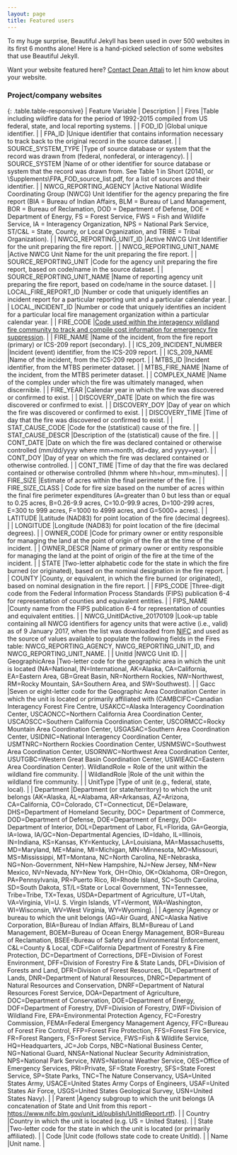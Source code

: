 ```yaml
---
layout: page
title: Featured users
---
```


To my huge surprise, Beautiful Jekyll has been used in over 500 websites in its first 6 months alone! Here is a hand-picked selection of some websites that use Beautiful Jekyll.

Want your website featured here? [Contact Dean Attali](http://deanattali.com/aboutme#contact) to let him know about your website.

### Project/company websites

{: .table.table-responsive}
| Feature Variable | Description |
| Fires |Table including wildfire data for the period of 1992-2015 compiled from US federal, state, and local reporting systems. |
| FOD_ID |Global unique identifier. |
| FPA_ID |Unique identifier that contains information necessary to track back to the original record in the source dataset. |
| SOURCE_SYSTEM_TYPE |Type of source database or system that the record was drawn from (federal, nonfederal, or interagency). |
| SOURCE_SYSTEM |Name of or other identifier for source database or system that the record was drawn from. See Table 1 in Short (2014), or \Supplements\FPA_FOD_source_list.pdf, for a list of sources and their identifier. |
| NWCG_REPORTING_AGENCY |Active National Wildlife Coordinating Group (NWCG) Unit Identifier for the agency preparing the fire report (BIA = Bureau of Indian Affairs, BLM = Bureau of Land Management, BOR = Bureau of Reclamation, DOD = Department of Defense, DOE = Department of Energy, FS = Forest Service, FWS = Fish and Wildlife Service, IA = Interagency Organization, NPS = National Park Service, ST/C&L = State, County, or Local Organization, and TRIBE = Tribal Organization). |
| NWCG_REPORTING_UNIT_ID |Active NWCG Unit Identifier for the unit preparing the fire report. |
| NWCG_REPORTING_UNIT_NAME |Active NWCG Unit Name for the unit preparing the fire report. |
| SOURCE_REPORTING_UNIT |Code for the agency unit preparing the fire report, based on code/name in the source dataset. | 
| SOURCE_REPORTING_UNIT_NAME |Name of reporting agency unit preparing the fire report, based on code/name in the source dataset. | 
| LOCAL_FIRE_REPORT_ID |Number or code that uniquely identifies an incident report for a particular reporting unit and a particular calendar year. | 
| LOCAL_INCIDENT_ID |Number or code that uniquely identifies an incident for a particular local fire management organization within a particular calendar year. | 
| FIRE_CODE |[Code used within the interagency wildland fire community to track and compile cost information for emergency fire suppression](https://www.firecode.gov/). | 
| FIRE_NAME |Name of the incident, from the fire report (primary) or ICS-209 report (secondary). | 
| ICS_209_INCIDENT_NUMBER |Incident (event) identifier, from the ICS-209 report. | 
| ICS_209_NAME |Name of the incident, from the ICS-209 report. | 
| MTBS_ID |Incident identifier, from the MTBS perimeter dataset. | 
| MTBS_FIRE_NAME |Name of the incident, from the MTBS perimeter dataset. | 
| COMPLEX_NAME |Name of the complex under which the fire was ultimately managed, when discernible. | 
| FIRE_YEAR |Calendar year in which the fire was discovered or confirmed to exist. | 
| DISCOVERY_DATE |Date on which the fire was discovered or confirmed to exist. | 
| DISCOVERY_DOY |Day of year on which the fire was discovered or confirmed to exist. | 
| DISCOVERY_TIME |Time of day that the fire was discovered or confirmed to exist. | 
| STAT_CAUSE_CODE |Code for the (statistical) cause of the fire. | 
| STAT_CAUSE_DESCR |Description of the (statistical) cause of the fire. | 
| CONT_DATE |Date on which the fire was declared contained or otherwise controlled (mm/dd/yyyy where mm=month, dd=day, and yyyy=year). | 
| CONT_DOY |Day of year on which the fire was declared contained or otherwise controlled. | 
| CONT_TIME |Time of day that the fire was declared contained or otherwise controlled (hhmm where hh=hour, mm=minutes). | 
| FIRE_SIZE |Estimate of acres within the final perimeter of the fire. | 
| FIRE_SIZE_CLASS | Code for fire size based on the number of acres within the final fire perimeter expenditures (A=greater than 0 but less than or equal to 0.25 acres, B=0.26-9.9 acres, C=10.0-99.9 acres, D=100-299 acres, E=300 to 999 acres, F=1000 to 4999 acres, and G=5000+ acres). | 
| LATITUDE |Latitude (NAD83) for point location of the fire (decimal degrees). | 
| LONGITUDE |Longitude (NAD83) for point location of the fire (decimal degrees). |
| OWNER_CODE |Code for primary owner or entity responsible for managing the land at the point of origin of the fire at the time of the incident. | 
| OWNER_DESCR |Name of primary owner or entity responsible for managing the land at the point of origin of the fire at the time of the incident. | 
| STATE |Two-letter alphabetic code for the state in which the fire burned (or originated), based on the nominal designation in the fire report. | 
| COUNTY |County, or equivalent, in which the fire burned (or originated), based on nominal designation in the fire report. | 
| FIPS_CODE |Three-digit code from the Federal Information Process Standards (FIPS) publication 6-4 for representation of counties and equivalent entities. | 
| FIPS_NAME |County name from the FIPS publication 6-4 for representation of counties and equivalent entities. | 
| NWCG_UnitIDActive_20170109 |Look-up table containing all NWCG identifiers for agency units that were active (i.e., valid) as of 9 January 2017, when the list was downloaded from [NIFC](https://www.nifc.blm.gov/unit_id/Publish.html) and used as the source of values available to populate the following fields in the Fires table: NWCG_REPORTING_AGENCY, NWCG_REPORTING_UNIT_ID, and NWCG_REPORTING_UNIT_NAME. | 
| UnitId |NWCG Unit ID. | 
| GeographicArea |Two-letter code for the geographic area in which the unit is located (NA=National, IN=International, AK=Alaska, CA=California, EA=Eastern Area, GB=Great Basin, NR=Northern Rockies, NW=Northwest, RM=Rocky Mountain, SA=Southern Area, and SW=Southwest). | 
| Gacc |Seven or eight-letter code for the Geographic Area Coordination Center in which the unit is located or primarily affiliated with (CAMBCIFC=Canadian Interagency Forest Fire Centre, USAKCC=Alaska Interagency Coordination Center, USCAONCC=Northern California Area Coordination Center, USCAOSCC=Southern California Coordination Center, USCORMCC=Rocky Mountain Area Coordination Center, USGASAC=Southern Area Coordination Center, USIDNIC=National Interagency Coordination Center, USMTNRC=Northern Rockies Coordination Center, USNMSWC=Southwest Area Coordination Center, USORNWC=Northwest Area Coordination Center, USUTGBC=Western Great Basin Coordination Center, USWIEACC=Eastern Area Coordination Center).
WildlandRole = Role of the unit within the wildland fire community. | 
| WildlandRole |Role of the unit within the wildland fire community. | 
| UnitType |Type of unit (e.g., federal, state, local). | 
| Department |Department (or state/territory) to which the unit belongs (AK=Alaska, AL=Alabama, AR=Arkansas, AZ=Arizona, CA=California, CO=Colorado, CT=Connecticut, DE=Delaware, DHS=Department of Homeland Security, DOC= Department of Commerce, DOD=Department of Defense, DOE=Department of Energy, DOI= Department of Interior, DOL=Department of Labor, FL=Florida, GA=Georgia, IA=Iowa, IA/GC=Non-Departmental Agencies, ID=Idaho, IL=Illinois, IN=Indiana, KS=Kansas, KY=Kentucky, LA=Louisiana, MA=Massachusetts, MD=Maryland, ME=Maine, MI=Michigan, MN=Minnesota, MO=Missouri, MS=Mississippi, MT=Montana, NC=North Carolina, NE=Nebraska, NG=Non-Government, NH=New Hampshire, NJ=New Jersey, NM=New Mexico, NV=Nevada, NY=New York, OH=Ohio, OK=Oklahoma, OR=Oregon, PA=Pennsylvania, PR=Puerto Rico, RI=Rhode Island, SC=South Carolina, SD=South Dakota, ST/L=State or Local Government, TN=Tennessee, Tribe=Tribe, TX=Texas, USDA=Department of Agriculture, UT=Utah, VA=Virginia, VI=U. S. Virgin Islands, VT=Vermont, WA=Washington, WI=Wisconsin, WV=West Virginia, WY=Wyoming). | 
| Agency |Agency or bureau to which the unit belongs (AG=Air Guard, ANC=Alaska Native Corporation, BIA=Bureau of Indian Affairs, BLM=Bureau of Land Management, BOEM=Bureau of Ocean Energy Management, BOR=Bureau of Reclamation, BSEE=Bureau of Safety and Environmental Enforcement, C&L=County & Local, CDF=California Department of Forestry & Fire Protection, DC=Department of Corrections, DFE=Division of Forest Environment, DFF=Division of Forestry Fire & State Lands, DFL=Division of Forests and Land, DFR=Division of Forest Resources, DL=Department of Lands, DNR=Department of Natural Resources, DNRC=Department of Natural Resources and Conservation, DNRF=Department of Natural Resources Forest Service, DOA=Department of Agriculture, DOC=Department of Conservation, DOE=Department of Energy, DOF=Department of Forestry, DVF=Division of Forestry, DWF=Division of Wildland Fire, EPA=Environmental Protection Agency, FC=Forestry Commission, FEMA=Federal Emergency Management Agency, FFC=Bureau of Forest Fire Control, FFP=Forest Fire Protection, FFS=Forest Fire Service, FR=Forest Rangers, FS=Forest Service, FWS=Fish & Wildlife Service, HQ=Headquarters, JC=Job Corps, NBC=National Business Center, NG=National Guard, NNSA=National Nuclear Security Administration, NPS=National Park Service, NWS=National Weather Service, OES=Office of Emergency Services, PRI=Private, SF=State Forestry, SFS=State Forest Service, SP=State Parks, TNC=The Nature Conservancy, USA=United States Army, USACE=United States Army Corps of Engineers, USAF=United States Air Force, USGS=United States Geological Survey, USN=United States Navy). | 
| Parent |Agency subgroup to which the unit belongs (A concatenation of State and Unit from this report - https://www.nifc.blm.gov/unit_id/publish/UnitIdReport.rtf). | 
| Country |Country in which the unit is located (e.g. US = United States). | 
| State |Two-letter code for the state in which the unit is located (or primarily affiliated). | 
| Code |Unit code (follows state code to create UnitId). | 
| Name |Unit name. | 
